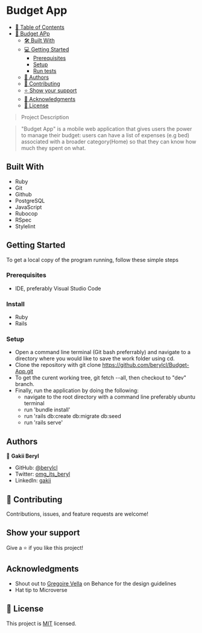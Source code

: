 # Budget App
- [📗 Table of Contents](#-table-of-contents)
- [📖 Budget APp ](#-blog-app-)
  - [🛠 Built With ](#-built-with-)
  - [💻 Getting Started ](#-getting-started-)
    - [Prerequisites](#prerequisites)
    - [Setup](#setup)
    - [Run tests](#run-tests)
  - [👥 Authors ](#-authors-)
  - [🤝 Contributing ](#-contributing-)
  - [⭐️ Show your support ](#️-show-your-support-)
  - [🙏 Acknowledgments ](#-acknowledgments-)
  - [📝 License ](#-license-)

> Project Description

> "Budget App" is a mobile web application that gives users the power to manage their budget: users can have a list of expenses (e.g bed) associated with a broader category(Home) so that they can know how much they spent on what.

## Built With
- Ruby
- Git
- Github
- PostgreSQL
- JavaScript
- Rubocop
- RSpec
- Stylelint


## Getting Started
To get a local copy of the program running, follow these simple steps


### Prerequisites
- IDE, preferably Visual Studio Code

### Install
- Ruby
- Rails

### Setup
- Open a command line terminal (Git bash preferrably) and navigate to a directory where you would like to save the work folder using cd.
- Clone the repository with git clone https://github.com/berylcl/Budget-App.git
- To get the curent working tree, git fetch --all, then checkout to "dev" branch.
- Finally, run the application by doing the following:
  - navigate to the root directory with a command line preferably ubuntu terminal
  - run 'bundle install'
  - run 'rails db:create db:migrate db:seed
  - run 'rails serve'

## Authors

👤 **Gakii Beryl**

- GitHub: [@berylcl](https://github.com/berylcl)
- Twitter: [omg_its_beryl](https://twitter.com/omg_its_beryl)
- LinkedIn: [gakii](https://www.linkedin.com/in/gakii-beryl/)


## 🤝 Contributing

Contributions, issues, and feature requests are welcome!


## Show your support

Give a ⭐️ if you like this project!

## Acknowledgments
- Shout out to [Gregoire Vella](https://www.behance.net/gregoirevella) on Behance for the design guidelines
- Hat tip to Microverse

## 📝 License

This project is [MIT](./LICENSE) licensed.